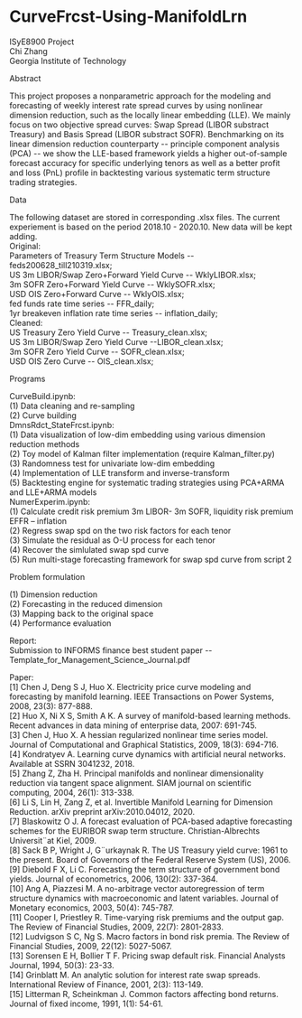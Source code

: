 # CurveFrcst-Using-ManifoldLrn
ISyE8900 Project  
Chi Zhang  
Georgia Institute of Technology  

Abstract

This project proposes a nonparametric approach for the modeling and forecasting of weekly interest rate spread curves by using nonlinear dimension reduction, such as the locally linear embedding (LLE). We mainly focus on two objective spread curves: Swap Spread (LIBOR substract Treasury) and Basis Spread (LIBOR substract SOFR). Benchmarking on its linear dimension reduction counterparty -- principle component analysis (PCA) -- we show the LLE-based framework yields a higher out-of-sample forecast accuracy for specific underlying tenors as well as a better profit and loss (PnL) profile in backtesting various systematic term structure trading strategies.  

Data  

The following dataset are stored in corresponding .xlsx files. The current experiement is based on the period 2018.10 - 2020.10. New data will be kept adding.  
Original:  
Parameters of Treasury Term Structure Models -- feds200628_till210319.xlsx;  
US 3m LIBOR/Swap Zero+Forward Yield Curve -- WklyLIBOR.xlsx;  
3m SOFR Zero+Forward Yield Curve -- WklySOFR.xlsx;    
USD OIS Zero+Forward Curve -- WklyOIS.xlsx;  
fed funds rate time series -- FFR_daily;  
1yr breakeven inflation rate time series -- inflation_daily;  
Cleaned:  
US Treasury Zero Yield Curve -- Treasury_clean.xlsx;  
US 3m LIBOR/Swap Zero Yield Curve --LIBOR_clean.xlsx;  
3m SOFR Zero Yield Curve -- SOFR_clean.xlsx;    
USD OIS Zero Curve -- OIS_clean.xlsx;    

Programs  

CurveBuild.ipynb:  
(1) Data cleaning and re-sampling  
(2) Curve building  
DmnsRdct_StateFrcst.ipynb:  
(1) Data visualization of low-dim embedding using various dimension reduction methods  
(2) Toy model of Kalman filter implementation (require Kalman_filter.py)  
(3) Randomness test for univariate low-dim embedding  
(4) Implementation of LLE transform and inverse-transform  
(5) Backtesting engine for systematic trading strategies using PCA+ARMA and LLE+ARMA models  
NumerExperim.ipynb:  
(1) Calculate credit risk premium 3m LIBOR- 3m SOFR, liquidity risk premium EFFR – inflation  
(2) Regress swap spd on the two risk factors for each tenor    
(3) Simulate the residual as O-U process for each tenor    
(4) Recover the simlulated swap spd curve    
(5) Run multi-stage forecasting framework for swap spd curve from script 2    


Problem formulation  

(1) Dimension reduction  
(2) Forecasting in the reduced dimension    
(3) Mapping back to the original space  
(4) Performance evaluation    

Report:  
Submission to INFORMS finance best student paper -- Template_for_Management_Science_Journal.pdf  

Paper:  
[1] Chen J, Deng S J, Huo X. Electricity price curve modeling and forecasting by manifold learning. IEEE
Transactions on Power Systems, 2008, 23(3): 877-888.  
[2] Huo X, Ni X S, Smith A K. A survey of manifold-based learning methods. Recent advances in data mining
of enterprise data, 2007: 691-745.  
[3] Chen J, Huo X. A hessian regularized nonlinear time series model. Journal of Computational and Graphical Statistics, 2009, 18(3): 694-716.  
[4] Kondratyev A. Learning curve dynamics with artificial neural networks. Available at SSRN 3041232, 2018.  
[5] Zhang Z, Zha H. Principal manifolds and nonlinear dimensionality reduction via tangent space alignment.
SIAM journal on scientific computing, 2004, 26(1): 313-338.  
[6] Li S, Lin H, Zang Z, et al. Invertible Manifold Learning for Dimension Reduction. arXiv preprint arXiv:2010.04012, 2020.  
[7] Blaskowitz O J. A forecast evaluation of PCA-based adaptive forecasting schemes for the EURIBOR swap term structure. Christian-Albrechts Universit¨at Kiel, 2009.  
[8] Sack B P, Wright J, G¨urkaynak R. The US Treasury yield curve: 1961 to the present. Board of Governors
of the Federal Reserve System (US), 2006.  
[9] Diebold F X, Li C. Forecasting the term structure of government bond yields. Journal of econometrics,
2006, 130(2): 337-364.  
[10] Ang A, Piazzesi M. A no-arbitrage vector autoregression of term structure dynamics with macroeconomic
and latent variables. Journal of Monetary economics, 2003, 50(4): 745-787.  
[11] Cooper I, Priestley R. Time-varying risk premiums and the output gap. The Review of Financial Studies,
2009, 22(7): 2801-2833.  
[12] Ludvigson S C, Ng S. Macro factors in bond risk premia. The Review of Financial Studies, 2009, 22(12):
5027-5067.  
[13] Sorensen E H, Bollier T F. Pricing swap default risk. Financial Analysts Journal, 1994, 50(3): 23-33.  
[14] Grinblatt M. An analytic solution for interest rate swap spreads. International Review of Finance, 2001,
2(3): 113-149.  
[15] Litterman R, Scheinkman J. Common factors affecting bond returns. Journal of fixed income, 1991,
1(1): 54-61.  
  
 
